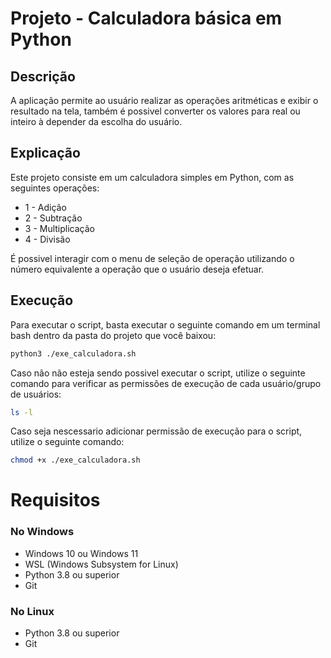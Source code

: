# Projeto - Calculadora básica em Python

## Descrição

A aplicação permite ao usuário realizar as operações aritméticas e exibir o resultado na tela, também é possivel converter os valores para real ou inteiro à depender da escolha do usuário.

## Explicação
Este projeto consiste em um calculadora simples em Python, com as seguintes operações:

- 1 - Adição
- 2 - Subtração
- 3 - Multiplicação
- 4 - Divisão

É possivel interagir com o menu de seleção de operação utilizando o número equivalente a operação que o usuário deseja efetuar.

## Execução
Para executar o script, basta executar o seguinte comando em um terminal bash dentro da pasta do projeto que você baixou:

```bash
python3 ./exe_calculadora.sh
```

Caso não não esteja sendo possivel executar o script, utilize o seguinte comando para verificar as permissões de execução de cada usuário/grupo de usuários:

```bash
ls -l
```
Caso seja nescessario adicionar permissão de execução para o script, utilize o seguinte comando:

```bash
chmod +x ./exe_calculadora.sh
```

# Requisitos

### No Windows

- Windows 10 ou Windows 11
- WSL (Windows Subsystem for Linux)
- Python 3.8 ou superior
- Git

### No Linux

- Python 3.8 ou superior
- Git